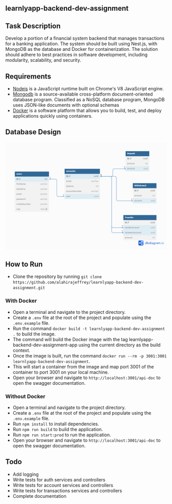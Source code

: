 ## learnlyapp-backend-dev-assignment

## Task Description

Develop a portion of a financial system backend that manages transactions for a banking application. The system should be built using Nest.js, with MongoDB as the database and Docker for containerization. The solution should adhere to best practices in software development, including modularity, scalability, and security.

## Requirements

- [Nodejs](https://nodejs.org/en/) is a JavaScript runtime built on Chrome's V8 JavaScript engine.
- [Mongodb](https://www.mongodb.com/) is a source-available cross-platform document-oriented database program. Classified as a NoSQL database program, MongoDB uses JSON-like documents with optional schemas
- [Docker](https://www.docker.com/) is a software platform that allows you to build, test, and deploy applications quickly using containers.

## Database Design

![image](./assets/dbdesign.png)

## How to Run

- Clone the repository by running `git clone https://github.com/alahirajeffrey/learnlyapp-backend-dev-assignment.git`

### With Docker

- Open a terminal and navigate to the project directory.
- Create a `.env` file at the root of the project and populate using the `.env.example` file.
- Run the command `docker build -t learnlyapp-backend-dev-assignment .` to build the image.
- The command will build the Docker image with the tag learnlyapp-backend-dev-assignment-app using the current directory as the build context.
- Once the image is built, run the command `docker run --rm -p 3001:3001 learnlyapp-backend-dev-assignment`.
- This will start a container from the image and map port 3001 of the container to port 3001 on your local machine.
- Open your browser and navigate to `http://localhost:3001/api-doc` to open the swagger documentation.

### Without Docker

- Open a terminal and navigate to the project directory.
- Create a `.env` file at the root of the project and populate using the `.env.example` file.
- Run `npm install` to install dependencies.
- Run `npm run build` to build the application.
- Run `npm run start:prod` to run the application.
- Open your browser and navigate to `http://localhost:3001/api-doc` to open the swagger documentation.

## Todo

- Add logging
- Write tests for auth services and controllers
- Write tests for account services and controllers
- Write tests for transactions services and controllers
- Complete documentation
